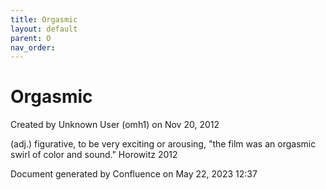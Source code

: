 ```yaml
---
title: Orgasmic
layout: default
parent: O
nav_order:
---
```


# Orgasmic

Created by  Unknown User (omh1) on Nov 20, 2012

(adj.) figurative, to be very exciting or arousing, &quot;the film was an orgasmic swirl of color and sound.&quot; Horowitz 2012

Document generated by Confluence on May 22, 2023 12:37


